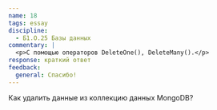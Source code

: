 ```yaml
---
name: 18
tags: essay
discipline:
  - Б1.О.25 Базы данных
commentary: |
  <p>С помощью операторов DeleteOne(), DeleteMany().</p>
response: краткий ответ
feedback:
  general: Cпасибо!
---
```


Как удалить данные из коллекцию данных MongoDB?